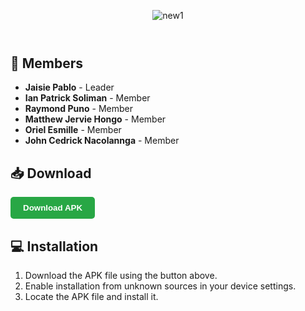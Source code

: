   <header>
 
  ![new1](https://github.com/user-attachments/assets/019120b9-cec0-47d8-b49a-f6607e00fdd8)

  </header>

  <section>
        <h2>👥 Members</h2>
        <ul>
            <li><strong>Jaisie Pablo</strong> - Leader</li>
            <li><strong>Ian Patrick Soliman</strong> - Member</li>
            <li><strong>Raymond Puno</strong> - Member</li>
            <li><strong>Matthew Jervie Hongo</strong> - Member</li>
            <li><strong>Oriel Esmille</strong> - Member</li>
            <li><strong>John Cedrick Nacolannga</strong> - Member</li>
        </ul>
  </section>

  <section>
        <h2>📥 Download</h2>
        <a href="link-to-apk" style="text-decoration: none;">
            <button style="padding: 10px 20px; background-color: #28a745; color: white; border: none; border-radius: 5px; cursor: pointer;">
                <strong>Download APK</strong>
            </button>
        </a>
  </section>

  <section>
        <h2>💻 Installation</h2>
        <ol>
            <li>Download the APK file using the button above.</li>
            <li>Enable installation from unknown sources in your device settings.</li>
            <li>Locate the APK file and install it.</li>
        </ol>
  </section>


